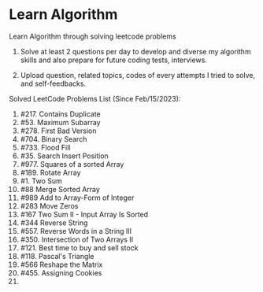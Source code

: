 # Learn Algorithm

Learn Algorithm through solving leetcode problems

1. Solve at least 2 questions per day to develop and diverse my algorithm skills and also prepare for future coding tests, interviews.

2. Upload question, related topics, codes of every attempts I tried to solve, and self-feedbacks.

Solved LeetCode Problems List (Since Feb/15/2023):

1. #217. Contains Duplicate
2. #53. Maximum Subarray
3. #278. First Bad Version
4. #704. Binary Search
5. #733. Flood Fill
6. #35. Search Insert Position
7. #977. Squares of a sorted Array
8. #189. Rotate Array 
9. #1. Two Sum
10. #88 Merge Sorted Array
11. #989 Add to Array-Form of Integer
12. #283 Move Zeros
13. #167 Two Sum II - Input Array Is Sorted
14. #344 Reverse String
15. #557. Reverse Words in a String III
16. #350. Intersection of Two Arrays II
17. #121. Best time to buy and sell stock
18. #118. Pascal's Triangle
19. #566 Reshape the Matrix
20. #455. Assigning Cookies
21.
